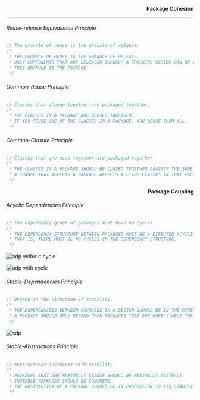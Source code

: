 <p align="right">
	<b>Package Cohesion</b>
</p>

<hr/>

###### Reuse-release Equivalence Principle
```java
// The granule of reuse is the granule of release.
/*
 * THE GRANULE OF REUSE IS THE GRANULE OF RELEASE.
 * ONLY COMPONENTS THAT ARE RELEASED THROUGH A TRACKING SYSTEM CAN BE EFFECTIVELY REUSED.
 * THIS GRANULE IS THE PACKAGE.
 */
```

###### Common-Reuse Principle
```java
// Classes that change together are packaged together.
/*
 * THE CLASSES IN A PACKAGE ARE REUSED TOGETHER.
 * IF YOU REUSE ONE OF THE CLASSES IN A PACKAGE, YOU REUSE THEM ALL.
 */
```

###### Common-Closure Principle
```java
// Classes that are used together are packaged together.
/*
 * THE CLASSES IN A PACKAGE SHOULD BE CLOSED TOGETHER AGAINST THE SAME KINDS OF CHANGES.
 * A CHANGE THAT AFFECTS A PACKAGE AFFECTS ALL THE CLASSES IN THAT PACKAGE.
 */
```

<p align="right">
	<b>Package Coupling</b>
</p>

###### Acyclic Dependencies Principle
```java
// The dependency graph of packages must have no cycles.
/*
 * THE DEPENDENCY STRUCTURE BETWEEN PACKAGES MUST BE A DIRECTED ACYCLIC GRAPH (DAG).
 * THAT IS, THERE MUST BE NO CYCLES IN THE DEPENDENCY STRUCTURE.
 */
```

![adp without cycle](https://user-images.githubusercontent.com/36118701/36739856-922e37bc-1c13-11e8-8b7c-bc501ed3a923.PNG)

![adp with cycle](https://user-images.githubusercontent.com/36118701/36739855-91e58ef4-1c13-11e8-8b4d-de7936e7220c.PNG)

###### Stable-Dependencies Principle
```java
// Depend in the direction of stability.
/*
 * THE DEPENDENCIES BETWEEN PACKAGES IN A DESIGN SHOULD BE IN THE DIRECTION OF THE STABILITY OF THE PACKAGES.
 * A PACKAGE SHOULD ONLY DEPEND UPON PACKAGES THAT ARE MORE STABLE THAT IT IS.
 */
```

![sdp](https://user-images.githubusercontent.com/36118701/36739859-9262c16c-1c13-11e8-8d99-10759ef9771d.PNG)

###### Stable-Abstractions Principle
```java
// Abstractness increases with stability.
/*
 * PACKAGES THAT ARE MAXIMALLY STABLE SHOULD BE MAXIMALLY ABSTRACT.
 * INSTABLE PACKAGES SHOULD BE CONCRETE.
 * THE ABSTRACTION OF A PACKAGE SHOULD BE IN PROPORTION TO ITS STABILITY.
 */
```


